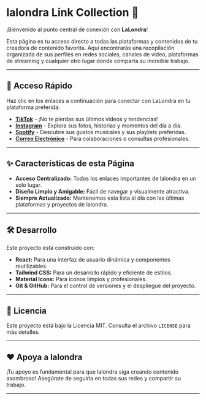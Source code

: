# lalondra Link Collection 🔗

¡Bienvenido al punto central de conexión con **LaLondra**!

Esta página es tu acceso directo a todas las plataformas y contenidos de tu creadora de contenido favorita. Aquí encontrarás una recopilación organizada de sus perfiles en redes sociales, canales de video, plataformas de streaming y cualquier otro lugar donde comparta su increíble trabajo.

---

## 🚀 Acceso Rápido

Haz clic en los enlaces a continuación para conectar con LaLondra en tu plataforma preferida:

* **[TikTok](https://www.tiktok.com/@alondraesquiveliba)** - ¡No te pierdas sus últimos videos y tendencias!
* **[Instagram](https://www.instagram.com/alondraesquiveliba)** - Explora sus fotos, historias y momentos del día a día.
* **[Spotify](https://open.spotify.com/user/12162886814?si=7cc890a5c679428c)** - Descubre sus gustos musicales y sus playlists preferidas.
* **[Correo Electrónico](mailto:alondraesquivelibarra13@gmail.com)** - Para colaboraciones o consultas profesionales.

---

## ✨ Características de esta Página

* **Acceso Centralizado:** Todos los enlaces importantes de lalondra en un solo lugar.
* **Diseño Limpio y Amigable:** Fácil de navegar y visualmente atractiva.
* **Siempre Actualizado:** Mantenemos esta lista al día con las últimas plataformas y proyectos de lalondra.

---

## 🛠️ Desarrollo

Este proyecto está construido con:

* **React:** Para una interfaz de usuario dinámica y componentes reutilizables.
* **Tailwind CSS:** Para un desarrollo rápido y eficiente de estilos.
* **Material Icons:** Para iconos limpios y profesionales.
* **Git & GitHub:** Para el control de versiones y el despliegue del proyecto.

---

## 📄 Licencia

Este proyecto está bajo la Licencia MIT. Consulta el archivo `LICENSE` para más detalles.

---

## ❤️ Apoya a lalondra

¡Tu apoyo es fundamental para que lalondra siga creando contenido asombroso! Asegúrate de seguirla en todas sus redes y compartir su trabajo.

---
